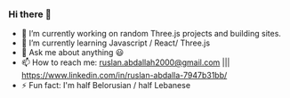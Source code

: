 ### Hi there 👋


- 🔭 I’m currently working on random Three.js projects and building sites.
- 🌱 I’m currently learning Javascript / React/ Three.js
- 💬 Ask me about anything :smiley:
- 📫 How to reach me: ruslan.abdallah2000@gmail.com ||| https://www.linkedin.com/in/ruslan-abdalla-7947b31bb/
- ⚡ Fun fact: I'm half Belorusian / half Lebanese

